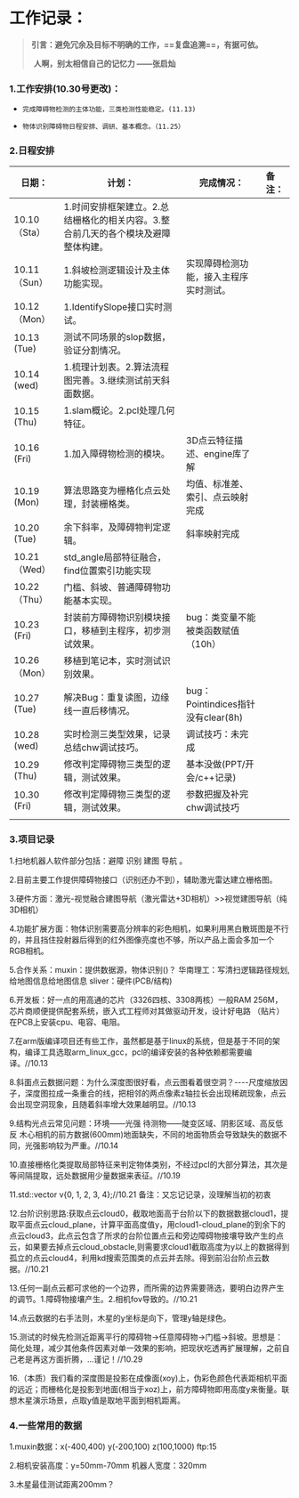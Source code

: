 # 工作记录：

> **引言：避免冗余及目标不明确的工作，==复盘追溯==，有据可依。**
>
> ​          **人啊，别太相信自己的记忆力                     ——张启灿**

### 1.工作安排(10.30号更改)：

- `完成障碍物检测的主体功能，三类检测性能稳定。(11.13)`

- `物体识别障碍物日程安排、调研、基本概念。（11.25）`

### 2.日程安排

| 日期：        | 计划：                                                       | 完成情况：                             | 备注： |
| ------------- | ------------------------------------------------------------ | -------------------------------------- | :----- |
| 10.10（Sta）  | 1.时间安排框架建立。2.总结栅格化的相关内容。3.整合前几天的各个模块及避障整体构建。 |                                        |        |
| 10.11（Sun）  | 1.斜坡检测逻辑设计及主体功能实现。                           | 实现障碍检测功能，接入主程序实时测试。 |        |
| 10.12（Mon）  | 1.IdentifySlope接口实时测试。                                |                                        |        |
| 10.13  (Tue)  | 测试不同场景的slop数据，验证分割情况。                       |                                        |        |
| 10.14  (wed)  | 1.梳理计划表。2.算法流程图完善。3.继续测试前天斜面数据。     |                                        |        |
| 10.15  (Thu)  | 1.slam概论。2.pcl处理几何特征。                              |                                        |        |
| 10.16  (Fri)  | 1.加入障碍物检测的模块。                                     | 3D点云特征描述、engine库了解           |        |
| 10.19  (Mon)  | 算法思路变为栅格化点云处理，封装栅格类。                     | 均值、标准差、索引、点云映射完成       |        |
| 10.20  (Tue)  | 余下斜率，及障碍物判定逻辑。                                 | 斜率映射完成                           |        |
| 10.21（Wed）  | std_angle局部特征融合，find位置索引功能实现                  |                                        |        |
| 10.22 （Thu） | 门槛、斜坡、普通障碍物功能基本实现。                         |                                        |        |
| 10.23   (Fri) | 封装前方障碍物识别模块接口，移植到主程序，初步测试效果。     | bug：类变量不能被类函数赋值（10h）     |        |
| 10.26（Mon）  | 移植到笔记本，实时测试识别效果。                             |                                        |        |
| 10.27  (Tue)  | 解决Bug：重复读图，边缘线一直后移情况。                      | bug：Pointindices指针没有clear(8h)     |        |
| 10.28  (wed)  | 实时检测三类型效果，记录总结chw调试技巧。                    | 调试技巧：未完成                       |        |
| 10.29  (Thu)  | 修改判定障碍物三类型的逻辑，测试效果。                       | 基本没做(PPT/开会/c++记录)             |        |
| 10.30  (Fri)  | 修改判定障碍物三类型的逻辑，测试效果。                       | 参数把握及补完chw调试技巧              |        |
|               |                                                              |                                        |        |



### 3.项目记录

1.扫地机器人软件部分包括：避障 识别 建图  导航 。<!--发生的发生-->

2.目前主要工作提供障碍物接口（识别还办不到），辅助激光雷达建立栅格图。

3.硬件方面：激光-视觉融合建图导航（激光雷达+3D相机）>>视觉建图导航（纯3D相机）

4.功能扩展方面：物体识别需要高分辨率的彩色相机，如果利用黑白散斑图是不行的，并且挡住投射器后得到的红外图像亮度也不够，所以产品上面会多加一个RGB相机。

5.合作关系：muxin：提供数据源，物体识别()？ 华南理工：写清扫逻辑路径规划,给地图信息给地图信息 sliver：硬件(PCB/结构)

6.开发板：好一点的用高通的芯片（3326四核、3308两核）一般RAM 256M，芯片商顺便提供配套系统，嵌入式工程师对其做驱动开发，设计好电路 （贴片）在PCB上安装cpu、电容、电阻。

7.在arm版编译项目还有些工作，虽然都是基于linux的系统，但是基于不同的架构，编译工具选取arm_linux_gcc，pcl的编译安装的各种依赖都需要编译。//10.13

8.斜面点云数据问题：为什么深度图很好看，点云图看着很空洞？----尺度缩放因子，深度图拉成一条重合的线，把相邻的两点像素z轴拉长会出现稀疏现象，点云会出现空洞现象，且随着斜率增大效果越明显。//10.13

9.结构光点云常见问题：环境——光强 待测物——陡变区域、阴影区域、高反低反   木心相机的前方数据(600mm)地面缺失，不同的地面物质会导致缺失的数据不同，光强影响较为严重。//10.14

10.直接栅格化类提取局部特征来判定物体类别，不经过pcl的大部分算法，其次是等间隔提取，远处数据用少量数据来表征。//10.19

11.std::vector<int> v{0, 1, 2, 3, 4};//10.21 备注：又忘记记录，没理解当初的初衷

12.台阶识别思路:获取点云cloud0，截取地面高于台阶以下的数据数据cloud1，提取平面点云cloud_plane，计算平面高度值y，用cloud1-cloud_plane的到余下的点云cloud3，此点云包含了所求的台阶位置点云和旁边障碍物接壤导致产生的点云，如果要去掉点云cloud_obstacle,则需要求cloud1截取高度为y以上的数据得到孤立的点云cloud4，利用kd搜索范围类的点云并去除。得到前沿台阶点云数据。//10.21

13.任何一副点云都可求他的一个边界，而所需的边界需要筛选，要明白边界产生的调节。1.障碍物接壤产生。2.相机fov导致的。//10.21

14.点云数据的右手法则，木星的y坐标是向下，管理y轴是绿色。

15.测试的时候先检测近距离平行的障碍物→任意障碍物→门槛→斜坡。思想是：简化处理，减少其他条件因素对单一效果的影响，把现状吃透再扩展理解，之前自己老是再这方面折腾，...谨记！//10.29

16.（本质）我们看的深度图是投影在成像面(xoy)上，伪彩色颜色代表距相机平面的远近；而栅格化是投影到地面(相当于xoz)上，前方障碍物即用高度y来衡量。联想木星演示场景，点取y值是取地平面到相机距离。



### 4.一些常用的数据

1.muxin数据：x(-400,400) y(-200,100) z(100,1000) ftp:15 

2.相机安装高度：y=50mm-70mm      机器人宽度：320mm

3.木星最佳测试距离200mm？

